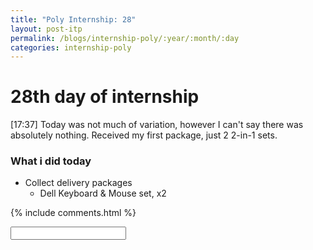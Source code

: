 ```yaml
---
title: "Poly Internship: 28"
layout: post-itp
permalink: /blogs/internship-poly/:year/:month/:day
categories: internship-poly
---
```

# 28th day of internship

<span class="timestamp">[17:37]</span> Today was not much of variation, however I can't say there was absolutely nothing. Received my first package, just 2 2-in-1 sets.

### What i did today
* Collect delivery packages
    * Dell Keyboard & Mouse set, x2


{% include comments.html %}

<input id="password-input" type="password" class="text-secret" onkeyup="unlock()">

<span class="disable-selection" id="truth" style="display:none;">I feel like i've become a bit numb after the mental hailstorm that i partook in the last 2 days, not including today. Maybe it's because Good Friday is getting closer. It's so close i can taste it.<br><br> I've figured that ghosting more than a week would absolutely not fix anything. The only concern I have now is the fact that I have to be in Woodlands North for cell group. oh lord help me. i have no idea how other cell leaders handle this. maybe i should really just get a driver's licence. oh gosh it's gonna be like this until covid decreases so that we can gather back to 10 ppl :'(</span>